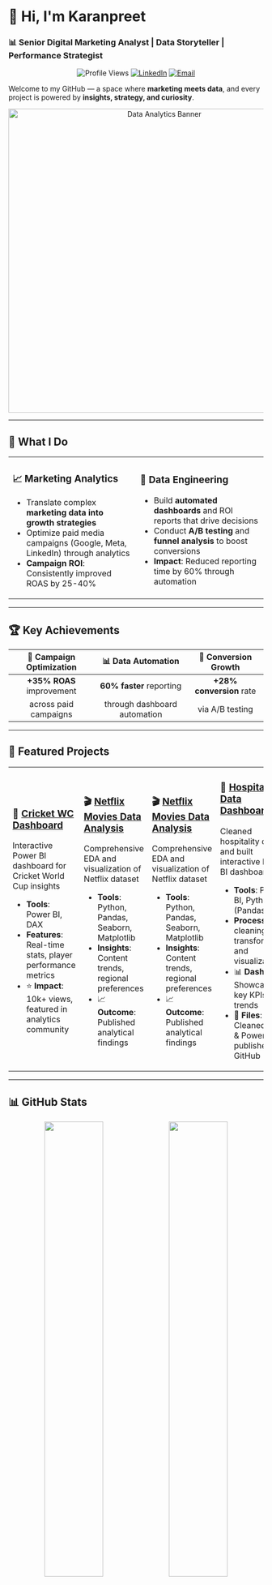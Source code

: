 # 👋 Hi, I'm Karanpreet
### 📊 Senior Digital Marketing Analyst | Data Storyteller | Performance Strategist

<div align="center">
  
![Profile Views](https://komarev.com/ghpvc/?username=Karanpreet03&color=blue&style=flat-square)
[![LinkedIn](https://img.shields.io/badge/-LinkedIn-0077B5?style=flat-square&logo=linkedin&logoColor=white)](https://www.linkedin.com/in/karanpreet-sachdeva/)
[![Email](https://img.shields.io/badge/-Email-D14836?style=flat-square&logo=gmail&logoColor=white)](mailto:karanpreetsachdeva@gmail.com)

</div>

Welcome to my GitHub — a space where **marketing meets data**, and every project is powered by **insights, strategy, and curiosity**. 

<div align="center">
  <img src="https://raw.githubusercontent.com/yourusername/yourusername/main/assets/data-analyst-banner.gif" width="600" alt="Data Analytics Banner">
</div>

---

## 🚀 What I Do

<table>
<tr>
<td width="50%">

### 📈 Marketing Analytics
- Translate complex **marketing data into growth strategies**
- Optimize paid media campaigns (Google, Meta, LinkedIn) through analytics
- **Campaign ROI**: Consistently improved ROAS by 25-40%

</td>
<td width="50%">

### 🔧 Data Engineering
- Build **automated dashboards** and ROI reports that drive decisions
- Conduct **A/B testing** and **funnel analysis** to boost conversions
- **Impact**: Reduced reporting time by 60% through automation

</td>
</tr>
</table>

---

## 🏆 Key Achievements

<div align="center">

| 🎯 **Campaign Optimization** | 📊 **Data Automation** | 🚀 **Conversion Growth** |
|:---:|:---:|:---:|
| **+35% ROAS** improvement | **60% faster** reporting | **+28% conversion** rate |
| across paid campaigns | through dashboard automation | via A/B testing |

</div>

---

## 🧠 Featured Projects

<table>
<tr>
<td width="50%">

### 🏏 [Cricket WC Dashboard](https://github.com/Karanpreet03/CricketWorldCupDataAnalytics.git)
Interactive Power BI dashboard for Cricket World Cup insights
- **Tools**: Power BI, DAX
- **Features**: Real-time stats, player performance metrics
- ⭐ **Impact**: 10k+ views, featured in analytics community

</td>
<td width="50%">

### 🎬 [Netflix Movies Data Analysis](https://github.com/Karanpreet03/NetflixMoviesDataAnalysis.git)
Comprehensive EDA and visualization of Netflix dataset
- **Tools**: Python, Pandas, Seaborn, Matplotlib
- **Insights**: Content trends, regional preferences
- 📈 **Outcome**: Published analytical findings

</td>
<td width="50%">

### 🎬 [Netflix Movies Data Analysis](https://github.com/Karanpreet03/NetflixMoviesDataAnalysis.git)
Comprehensive EDA and visualization of Netflix dataset
- **Tools**: Python, Pandas, Seaborn, Matplotlib
- **Insights**: Content trends, regional preferences
- 📈 **Outcome**: Published analytical findings

</td>
<td width="50%">

### 🏨 [Hospitality Data Dashboard](https://github.com/Karanpreet03/HospitalityAnalysis.git)
Cleaned hospitality dataset and built interactive Power BI dashboard  
- **Tools**: Power BI, Python (Pandas)  
- **Process**: Data cleaning, transformation, and visualization  
- 📊 **Dashboard**: Showcases key KPIs and trends  
- 📂 **Files**: Cleaned CSVs & Power BI file published on GitHub  

</td>

</tr>
</table>

---

## 📊 GitHub Stats

<div align="center">
  
<img src="https://github-readme-stats.vercel.app/api?username=Karanpreet03&show_icons=true&theme=tokyonight&hide_border=true" width="48%" />
<img src="https://github-readme-streak-stats.herokuapp.com/?user=Karanpreet03&theme=tokyonight&hide_border=true" width="48%" />

</div>

<div align="center">
  <img src="https://github-readme-stats.vercel.app/api/top-langs/?username=Karanpreet03&layout=compact&theme=tokyonight&hide_border=true" width="50%" />
</div>

---

## 📈 Tech Stack & Tools

<div align="center">

### 📊 Analytics & BI
![Power BI](https://img.shields.io/badge/-Power%20BI-F2C811?style=for-the-badge&logo=powerbi&logoColor=black)
![Google Analytics](https://img.shields.io/badge/-Google%20Analytics-E37400?style=for-the-badge&logo=googleanalytics&logoColor=white)
![Looker](https://img.shields.io/badge/-Looker-4285F4?style=for-the-badge&logo=looker&logoColor=white)
![Tableau](https://img.shields.io/badge/-Tableau-E97627?style=for-the-badge&logo=tableau&logoColor=white)

### 💻 Programming & Data
![Python](https://img.shields.io/badge/-Python-3776AB?style=for-the-badge&logo=python&logoColor=white)
![SQL](https://img.shields.io/badge/-SQL-4479A1?style=for-the-badge&logo=postgresql&logoColor=white)
![Excel](https://img.shields.io/badge/-Excel-217346?style=for-the-badge&logo=microsoftexcel&logoColor=white)
![R](https://img.shields.io/badge/-R-276DC3?style=for-the-badge&logo=r&logoColor=white)

### 🚀 Marketing Platforms
![Google Ads](https://img.shields.io/badge/-Google%20Ads-4285F4?style=for-the-badge&logo=googleads&logoColor=white)
![Meta Ads](https://img.shields.io/badge/-Meta%20Ads-1877F2?style=for-the-badge&logo=meta&logoColor=white)
![LinkedIn Ads](https://img.shields.io/badge/-LinkedIn%20Ads-0A66C2?style=for-the-badge&logo=linkedin&logoColor=white)

</div>

---

## 📚 Currently Learning

```text
🔍 Advanced SQL for Marketing Analytics
🤖 Machine Learning for Customer Segmentation  
☁️  Google Cloud Platform (BigQuery, Looker)
📱 Mobile App Analytics (Firebase, Amplitude)
```

---

## 💬 Let's Connect!

<div align="center">

**Always open to discussing data, marketing strategies, or collaboration opportunities!**

[![LinkedIn](https://img.shields.io/badge/-Connect%20on%20LinkedIn-0077B5?style=for-the-badge&logo=linkedin&logoColor=white)](https://www.linkedin.com/in/karanpreet-sachdeva/)
[![Email](https://img.shields.io/badge/-Send%20Email-D14836?style=for-the-badge&logo=gmail&logoColor=white)](mailto:karanpreetsachdeva@gmail.com)

</div>

---

<div align="center">
  <img src="https://raw.githubusercontent.com/yourusername/yourusername/main/assets/footer-wave.svg" width="100%">
</div>

<div align="center">
  <sub>🚀 <strong>Turning data into decisions, one insight at a time</strong> 🚀</sub>
</div>
